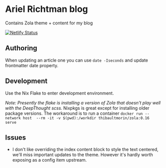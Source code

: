 # Ariel Richtman blog

Contains Zola theme + content for my blog

[![Netlify Status](https://api.netlify.com/api/v1/badges/8f94c53a-9d4f-4f62-aa11-cdcc6b741442/deploy-status)](https://app.netlify.com/sites/darling-muffin-a39ab1/deploys)

## Authoring

When updating an article one you can use `date -Iseconds` and update frontmatter date property.

## Development

Use the Nix Flake to enter development environment.

*Note: Presently the flake is installing a version of Zola that doesn't play well with the DeepThought scss.*
Nixpkgs is great except for installing older package versions.
The workaround is to run a container `docker run --network host  --rm -it -v $(pwd):/workdir thibaultmorin/zola:0.16 serve`

## Issues

- I don't like overriding the index content block to style the text centered, we'll miss important updates to the theme.
  However it's hardly worth exposing as a config item upstream.
